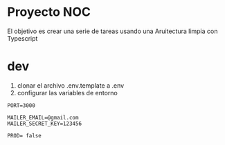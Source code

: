 # Proyecto NOC

El objetivo es crear una serie de tareas usando una Aruitectura limpia con Typescript

# dev
1. clonar el archivo .env.template a .env
2. configurar las variables de entorno
```
PORT=3000

MAILER_EMAIL=@gmail.com
MAILER_SECRET_KEY=123456

PROD= false

```

